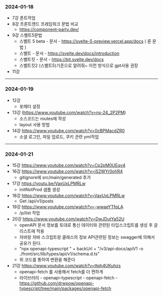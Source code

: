 ### 2024-01-18
- 7강 폰트작업
- 8강 프론트엔드 프레임워크 문법 비교
   - https://component-party.dev/ 
- 9강 스벨트5문법 
  - 스벨트 5 beta - 문서 - https://svelte-5-preview.vercel.app/docs ( 룬 문법 )
  - 스벨트 - 문서 - https://svelte.dev/docs/introduction
  - 스벨트킷 - 문서 - https://kit.svelte.dev/docs
  - 스벨트킷2 (스벨트5)기준으로 알려줘~ 이런 방식으로 gpt사용 권장
- 11강 
---
### 2024-01-19
- 12강
  - 포메터 설정
- 13강 (https://www.youtube.com/watch?v=ns-24_2P2PM)
  - 소스코드는 routes에 작성
  - layout 사용 방법
- 14강 https://www.youtube.com/watch?v=0cBPMacdZR0
  - 소셜 로그인, 파일 업로드, 쿠키 관련 yml작업 
---
### 2024-01-21
- 15강 https://www.youtube.com/watch?v=Cp2pM0UEqv4
- 16강 https://www.youtube.com/watch?v=iS2WYr0ohR4
  -  gitignore에 src/main/generated 추가 
- 17강 https://youtu.be/VaxUxLPMRLw
  -  initNotProd 샘플 생성 
- 18강 https://www.youtube.com/watch?v=VaxUxLPMRLw
  -  Get /api/v1/posts
- 19강 https://www.youtube.com/watch?v=-wwaeYTfpLA
  -  /p/list 작업
- 20강 https://www.youtube.com/watch?v=DwJDutYa52U
  -  openAPI 문서 정보를 토대로 통신 데이터와 관련된 타입스크립트를 생성 후 글 리스트에 적용
  - 자바랑 자바 스크립트랑 클래스의 정보 API관련된 정보는 swagger에 의해서 공유가 된다.
  - "npx openapi-typescript " + backUrl + "/v3/api-docs/apiV1 -o ./front/src/lib/types/api/v1/schema.d.ts"
  - 위 코드를 통하여 변환을 해준다
- 21강 https://www.youtube.com/watch?v=ttph4UKuhzs
  -  openapi-fetch 를 사용해서 fetch를 더 편하게
  -  라이브러리 - openapi-typescript - openapi-fetch - https://github.com/drwpow/openapi-typescript/tree/main/packages/openapi-fetch